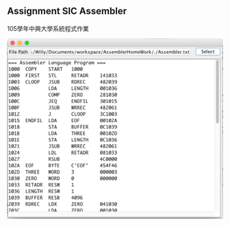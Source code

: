 ## Assignment SIC Assembler

105學年中興大學系統程式作業

![image](https://github.com/WillyWu0201/AssemblerHomeWork/blob/master/screenshot.png)

